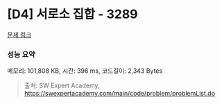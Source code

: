 # [D4] 서로소 집합 - 3289 

[문제 링크](https://swexpertacademy.com/main/code/problem/problemDetail.do?contestProbId=AWBJKA6qr2oDFAWr) 

### 성능 요약

메모리: 101,808 KB, 시간: 396 ms, 코드길이: 2,343 Bytes



> 출처: SW Expert Academy, https://swexpertacademy.com/main/code/problem/problemList.do